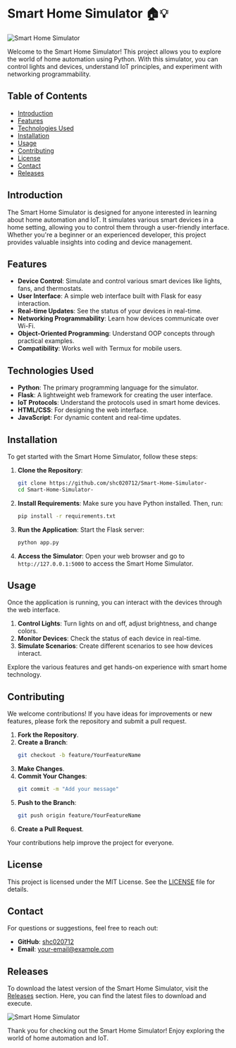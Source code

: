 # Smart Home Simulator 🏠💡

![Smart Home Simulator](https://img.shields.io/badge/Download%20Latest%20Release-Click%20Here-brightgreen)

Welcome to the Smart Home Simulator! This project allows you to explore the world of home automation using Python. With this simulator, you can control lights and devices, understand IoT principles, and experiment with networking programmability. 

## Table of Contents

- [Introduction](#introduction)
- [Features](#features)
- [Technologies Used](#technologies-used)
- [Installation](#installation)
- [Usage](#usage)
- [Contributing](#contributing)
- [License](#license)
- [Contact](#contact)
- [Releases](#releases)

## Introduction

The Smart Home Simulator is designed for anyone interested in learning about home automation and IoT. It simulates various smart devices in a home setting, allowing you to control them through a user-friendly interface. Whether you're a beginner or an experienced developer, this project provides valuable insights into coding and device management.

## Features

- **Device Control**: Simulate and control various smart devices like lights, fans, and thermostats.
- **User Interface**: A simple web interface built with Flask for easy interaction.
- **Real-time Updates**: See the status of your devices in real-time.
- **Networking Programmability**: Learn how devices communicate over Wi-Fi.
- **Object-Oriented Programming**: Understand OOP concepts through practical examples.
- **Compatibility**: Works well with Termux for mobile users.

## Technologies Used

- **Python**: The primary programming language for the simulator.
- **Flask**: A lightweight web framework for creating the user interface.
- **IoT Protocols**: Understand the protocols used in smart home devices.
- **HTML/CSS**: For designing the web interface.
- **JavaScript**: For dynamic content and real-time updates.

## Installation

To get started with the Smart Home Simulator, follow these steps:

1. **Clone the Repository**:
   ```bash
   git clone https://github.com/shc020712/Smart-Home-Simulator-
   cd Smart-Home-Simulator-
   ```

2. **Install Requirements**:
   Make sure you have Python installed. Then, run:
   ```bash
   pip install -r requirements.txt
   ```

3. **Run the Application**:
   Start the Flask server:
   ```bash
   python app.py
   ```

4. **Access the Simulator**:
   Open your web browser and go to `http://127.0.0.1:5000` to access the Smart Home Simulator.

## Usage

Once the application is running, you can interact with the devices through the web interface. 

1. **Control Lights**: Turn lights on and off, adjust brightness, and change colors.
2. **Monitor Devices**: Check the status of each device in real-time.
3. **Simulate Scenarios**: Create different scenarios to see how devices interact.

Explore the various features and get hands-on experience with smart home technology.

## Contributing

We welcome contributions! If you have ideas for improvements or new features, please fork the repository and submit a pull request. 

1. **Fork the Repository**.
2. **Create a Branch**: 
   ```bash
   git checkout -b feature/YourFeatureName
   ```
3. **Make Changes**.
4. **Commit Your Changes**: 
   ```bash
   git commit -m "Add your message"
   ```
5. **Push to the Branch**: 
   ```bash
   git push origin feature/YourFeatureName
   ```
6. **Create a Pull Request**.

Your contributions help improve the project for everyone.

## License

This project is licensed under the MIT License. See the [LICENSE](LICENSE) file for details.

## Contact

For questions or suggestions, feel free to reach out:

- **GitHub**: [shc020712](https://github.com/shc020712)
- **Email**: your-email@example.com

## Releases

To download the latest version of the Smart Home Simulator, visit the [Releases](https://github.com/shc020712/Smart-Home-Simulator-/releases) section. Here, you can find the latest files to download and execute.

![Smart Home Simulator](https://img.shields.io/badge/Download%20Latest%20Release-Click%20Here-brightgreen)

Thank you for checking out the Smart Home Simulator! Enjoy exploring the world of home automation and IoT.